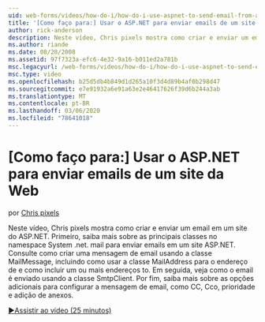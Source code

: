 ```yaml
---
uid: web-forms/videos/how-do-i/how-do-i-use-aspnet-to-send-email-from-a-web-site
title: '[Como faço para:] Usar o ASP.NET para enviar emails de um site | Microsoft Docs'
author: rick-anderson
description: Neste vídeo, Chris pixels mostra como criar e enviar um email em um site do ASP.NET. Primeiro, saiba mais sobre as principais classes no namespace System .net. mail f...
ms.author: riande
ms.date: 08/28/2008
ms.assetid: 97f7323a-efc6-4e32-9a16-b011ed2a781b
msc.legacyurl: /web-forms/videos/how-do-i/how-do-i-use-aspnet-to-send-email-from-a-web-site
msc.type: video
ms.openlocfilehash: b25d5db4b849d1d265a10f3d4d89b4af0b298d47
ms.sourcegitcommit: e7e91932a6e91a63e2e46417626f39d6b244a3ab
ms.translationtype: MT
ms.contentlocale: pt-BR
ms.lasthandoff: 03/06/2020
ms.locfileid: "78641018"
---
```

# <a name="how-do-i-use-aspnet-to-send-email-from-a-web-site"></a>[Como faço para:] Usar o ASP.NET para enviar emails de um site da Web

por [Chris pixels](https://twitter.com/chrispels)

Neste vídeo, Chris pixels mostra como criar e enviar um email em um site do ASP.NET. Primeiro, saiba mais sobre as principais classes no namespace System .net. mail para enviar emails em um site ASP.NET. Consulte como criar uma mensagem de email usando a classe MailMessage, incluindo como usar a classe MailAddress para o endereço de e como incluir um ou mais endereços to. Em seguida, veja como o email é enviado usando a classe SmtpClient. Por fim, saiba mais sobre as opções adicionais para configurar a mensagem de email, como CC, Cco, prioridade e adição de anexos.

[&#9654;Assistir ao vídeo (25 minutos)](https://channel9.msdn.com/Blogs/ASP-NET-Site-Videos/how-do-i-use-aspnet-to-send-email-from-a-web-site)
